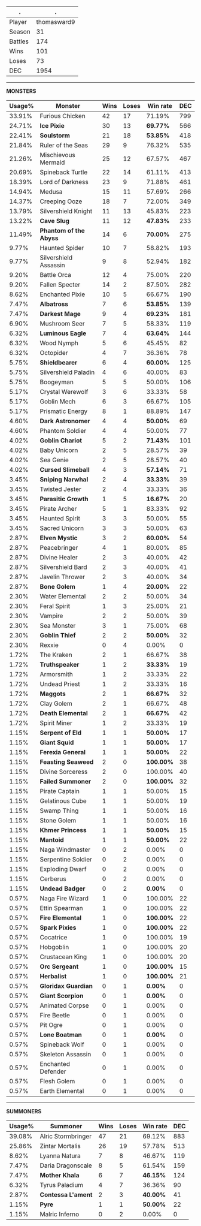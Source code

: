 .|.
|-|-
Player|thomasward9
Season|31
Battles|174
Wins|101
Loses|73
DEC|1954

---
**MONSTERS**

Usage%|Monster|Wins|Loses|Win rate|DEC|
-|-|-|-|-|-|
33.91%|Furious Chicken|42|17|71.19%|799|
24.71%|**Ice Pixie**|30|13|**69.77%**|566|
22.41%|**Soulstorm**|21|18|**53.85%**|418|
21.84%|Ruler of the Seas|29|9|76.32%|535|
21.26%|Mischievous Mermaid|25|12|67.57%|467|
20.69%|Spineback Turtle|22|14|61.11%|413|
18.39%|Lord of Darkness|23|9|71.88%|461|
14.94%|Medusa|15|11|57.69%|266|
14.37%|Creeping Ooze|18|7|72.00%|349|
13.79%|Silvershield Knight|11|13|45.83%|223|
13.22%|**Cave Slug**|11|12|**47.83%**|233|
11.49%|**Phantom of the Abyss**|14|6|**70.00%**|275|
9.77%|Haunted Spider|10|7|58.82%|193|
9.77%|Silvershield Assassin|9|8|52.94%|182|
9.20%|Battle Orca|12|4|75.00%|220|
9.20%|Fallen Specter|14|2|87.50%|282|
8.62%|Enchanted Pixie|10|5|66.67%|190|
7.47%|**Albatross**|7|6|**53.85%**|139|
7.47%|**Darkest Mage**|9|4|**69.23%**|181|
6.90%|Mushroom Seer|7|5|58.33%|119|
6.32%|**Luminous Eagle**|7|4|**63.64%**|144|
6.32%|Wood Nymph|5|6|45.45%|82|
6.32%|Octopider|4|7|36.36%|78|
5.75%|**Shieldbearer**|6|4|**60.00%**|125|
5.75%|Silvershield Paladin|4|6|40.00%|83|
5.75%|Boogeyman|5|5|50.00%|106|
5.17%|Crystal Werewolf|3|6|33.33%|58|
5.17%|Goblin Mech|6|3|66.67%|105|
5.17%|Prismatic Energy|8|1|88.89%|147|
4.60%|**Dark Astronomer**|4|4|**50.00%**|69|
4.60%|Phantom Soldier|4|4|50.00%|77|
4.02%|**Goblin Chariot**|5|2|**71.43%**|101|
4.02%|Baby Unicorn|2|5|28.57%|39|
4.02%|Sea Genie|2|5|28.57%|40|
4.02%|**Cursed Slimeball**|4|3|**57.14%**|71|
3.45%|**Sniping Narwhal**|2|4|**33.33%**|39|
3.45%|Twisted Jester|2|4|33.33%|36|
3.45%|**Parasitic Growth**|1|5|**16.67%**|20|
3.45%|Pirate Archer|5|1|83.33%|92|
3.45%|Haunted Spirit|3|3|50.00%|55|
3.45%|Sacred Unicorn|3|3|50.00%|63|
2.87%|**Elven Mystic**|3|2|**60.00%**|54|
2.87%|Peacebringer|4|1|80.00%|85|
2.87%|Divine Healer|2|3|40.00%|42|
2.87%|Silvershield Bard|2|3|40.00%|41|
2.87%|Javelin Thrower|2|3|40.00%|34|
2.87%|**Bone Golem**|1|4|**20.00%**|22|
2.30%|Water Elemental|2|2|50.00%|34|
2.30%|Feral Spirit|1|3|25.00%|21|
2.30%|Vampire|2|2|50.00%|39|
2.30%|Sea Monster|3|1|75.00%|68|
2.30%|**Goblin Thief**|2|2|**50.00%**|32|
2.30%|Rexxie|0|4|0.00%|0|
1.72%|The Kraken|2|1|66.67%|38|
1.72%|**Truthspeaker**|1|2|**33.33%**|19|
1.72%|Armorsmith|1|2|33.33%|22|
1.72%|Undead Priest|1|2|33.33%|16|
1.72%|**Maggots**|2|1|**66.67%**|32|
1.72%|Clay Golem|2|1|66.67%|48|
1.72%|**Death Elemental**|2|1|**66.67%**|42|
1.72%|Spirit Miner|1|2|33.33%|19|
1.15%|**Serpent of Eld**|1|1|**50.00%**|17|
1.15%|**Giant Squid**|1|1|**50.00%**|17|
1.15%|**Ferexia General**|1|1|**50.00%**|22|
1.15%|**Feasting Seaweed**|2|0|**100.00%**|38|
1.15%|Divine Sorceress|2|0|100.00%|40|
1.15%|**Failed Summoner**|2|0|**100.00%**|32|
1.15%|Pirate Captain|1|1|50.00%|15|
1.15%|Gelatinous Cube|1|1|50.00%|19|
1.15%|Swamp Thing|1|1|50.00%|16|
1.15%|Stone Golem|1|1|50.00%|16|
1.15%|**Khmer Princess**|1|1|**50.00%**|15|
1.15%|**Mantoid**|1|1|**50.00%**|22|
1.15%|Naga Windmaster|0|2|0.00%|0|
1.15%|Serpentine Soldier|0|2|0.00%|0|
1.15%|Exploding Dwarf|0|2|0.00%|0|
1.15%|Cerberus|0|2|0.00%|0|
1.15%|**Undead Badger**|0|2|**0.00%**|0|
0.57%|Naga Fire Wizard|1|0|100.00%|22|
0.57%|Ettin Spearman|1|0|100.00%|22|
0.57%|**Fire Elemental**|1|0|**100.00%**|22|
0.57%|**Spark Pixies**|1|0|**100.00%**|22|
0.57%|Cocatrice|1|0|100.00%|19|
0.57%|Hobgoblin|1|0|100.00%|20|
0.57%|Crustacean King|1|0|100.00%|20|
0.57%|**Orc Sergeant**|1|0|**100.00%**|15|
0.57%|**Herbalist**|1|0|**100.00%**|21|
0.57%|**Gloridax Guardian**|0|1|**0.00%**|0|
0.57%|**Giant Scorpion**|0|1|**0.00%**|0|
0.57%|Animated Corpse|0|1|0.00%|0|
0.57%|Fire Beetle|0|1|0.00%|0|
0.57%|Pit Ogre|0|1|0.00%|0|
0.57%|**Lone Boatman**|0|1|**0.00%**|0|
0.57%|Spineback Wolf|0|1|0.00%|0|
0.57%|Skeleton Assassin|0|1|0.00%|0|
0.57%|Enchanted Defender|0|1|0.00%|0|
0.57%|Flesh Golem|0|1|0.00%|0|
0.57%|Earth Elemental|0|1|0.00%|0|

---
**SUMMONERS**

Usage%|Summoner|Wins|Loses|Win rate|DEC|
-|-|-|-|-|-|
39.08%|Alric Stormbringer|47|21|69.12%|883|
25.86%|Zintar Mortalis|26|19|57.78%|513|
8.62%|Lyanna Natura|7|8|46.67%|119|
7.47%|Daria Dragonscale|8|5|61.54%|159|
7.47%|**Mother Khala**|6|7|**46.15%**|124|
6.32%|Tyrus Paladium|4|7|36.36%|90|
2.87%|**Contessa L'ament**|2|3|**40.00%**|41|
1.15%|**Pyre**|1|1|**50.00%**|22|
1.15%|Malric Inferno|0|2|0.00%|0|
